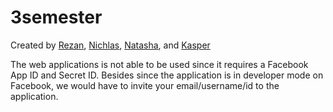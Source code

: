 # 3semester
Created by [Rezan](https://github.com/rezanr), [Nichlas](https://github.com/Rulz123), [Natasha](https://github.com/NCBR), and [Kasper](https://github.com/kasp470f)

The web applications is not able to be used since it requires a Facebook App ID and Secret ID. Besides since the application is in developer mode on Facebook, we would have to invite your email/username/id to the application.
